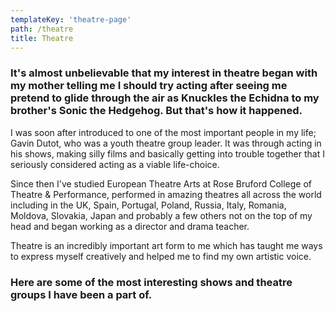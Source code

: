 ```yaml
---
templateKey: 'theatre-page'
path: /theatre
title: Theatre
---
```

### It's almost unbelievable that my interest in theatre began with my mother telling me I should try acting after seeing me pretend to glide through the air as Knuckles the Echidna to my brother's Sonic the Hedgehog. But that's how it happened.

I was soon after introduced to one of the most important people in my life; Gavin Dutot, who was a youth theatre group leader. It was through acting in his shows, making silly films and basically getting into trouble together that I seriously considered acting as a viable life-choice.

Since then I've studied European Theatre Arts at Rose Bruford College of Theatre & Performance, performed in amazing theatres all across the world including in the UK, Spain, Portugal, Poland, Russia, Italy, Romania, Moldova, Slovakia, Japan and probably a few others not on the top of my head and began working as a director and drama teacher.

Theatre is an incredibly important art form to me which has taught me ways to express myself creatively and helped me to find my own artistic voice.

### Here are some of the most interesting shows and theatre groups I have been a part of.